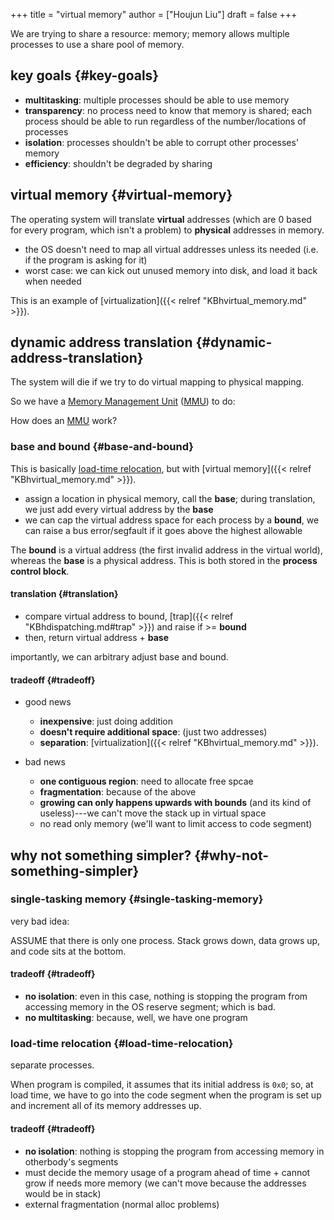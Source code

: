 +++
title = "virtual memory"
author = ["Houjun Liu"]
draft = false
+++

We are trying to share a resource: memory; memory allows multiple processes to use a share pool of memory.


## key goals {#key-goals}

-   **multitasking**: multiple processes should be able to use memory
-   **transparency**: no process need to know that memory is shared; each process should be able to run regardless of the number/locations of processes
-   **isolation**: processes shouldn't be able to corrupt other processes' memory
-   **efficiency**: shouldn't be degraded by sharing


## virtual memory {#virtual-memory}

The operating system will translate **virtual** addresses (which are 0 based for every program, which isn't a problem) to **physical** addresses in memory.

-   the OS doesn't need to map all virtual addresses unless its needed (i.e. if the program is asking for it)
-   worst case: we can kick out unused memory into disk, and load it back when needed

This is an example of [virtualization]({{< relref "KBhvirtual_memory.md" >}}).


## dynamic address translation {#dynamic-address-translation}

The system will die if we try to do virtual mapping to physical mapping.

So we have a [Memory Management Unit](#dynamic-address-translation) ([MMU](#dynamic-address-translation)) to do:

How does an [MMU](#dynamic-address-translation) work?


### base and bound {#base-and-bound}

This is basically [load-time relocation](#load-time-relocation), but with [virtual memory]({{< relref "KBhvirtual_memory.md" >}}).

-   assign a location in physical memory, call the **base**; during translation, we just add every virtual address by the **base**
-   we can cap the virtual address space for each process by a **bound**, we can raise a bus error/segfault if it goes above the highest allowable

The **bound** is a virtual address (the first invalid address in the virtual world), whereas the **base** is a physical address. This is both stored in the **process control block**.


#### translation {#translation}

-   compare virtual address to bound, [trap]({{< relref "KBhdispatching.md#trap" >}}) and raise if &gt;= **bound**
-   then, return virtual address + **base**

importantly, we can arbitrary adjust base and bound.


#### tradeoff {#tradeoff}

<!--list-separator-->

-  good news

    -   **inexpensive**: just doing addition
    -   **doesn't require additional space**: (just two addresses)
    -   **separation**: [virtualization]({{< relref "KBhvirtual_memory.md" >}}).

<!--list-separator-->

-  bad news

    -   **one contiguous region**: need to allocate free spcae
    -   **fragmentation**: because of the above
    -   **growing can only happens upwards with bounds** (and its kind of useless)---we can't move the stack up in virtual space
    -   no read only memory (we'll want to limit access to code segment)


## why not something simpler? {#why-not-something-simpler}


### single-tasking memory {#single-tasking-memory}

very bad idea:

ASSUME that there is only one process. Stack grows down, data grows up, and code sits at the bottom.


#### tradeoff {#tradeoff}

-   **no isolation**: even in this case, nothing is stopping the program from accessing memory in the OS reserve segment; which is bad.
-   **no multitasking**: because, well, we have one program


### load-time relocation {#load-time-relocation}

separate processes.

When program is compiled, it assumes that its initial address is `0x0`; so, at load time, we have to go into the code segment when the program is set up and increment all of its memory addresses up.


#### tradeoff {#tradeoff}

-   **no isolation**: nothing is stopping the program from accessing memory in otherbody's segments
-   must decide the memory usage of a program ahead of time + cannot grow if needs more memory (we can't move because the addresses would be in stack)
-   external fragmentation (normal alloc problems)

